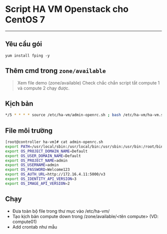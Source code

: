 # Script HA VM Openstack cho CentOS 7
--- 
## Yêu cầu gói
```
yum install fping -y
```

## Thêm cmd trong `zone/available`
> Xem file demo (zone/available)
Check chắc chắn script tắt compute 1 và compute 2 chạy được.

## Kịch bản
```bash
*/5 * * * * source /etc/ha-vm/admin-openrc.sh ; bash /etc/ha-vm/ha-vm.sh
```

## File môi trường
```bash
[root@controller ha-vm]# cat admin-openrc.sh 
export PATH=/usr/local/sbin:/usr/local/bin:/usr/sbin:/usr/bin:/root/bin
export OS_PROJECT_DOMAIN_NAME=Default
export OS_USER_DOMAIN_NAME=Default
export OS_PROJECT_NAME=admin
export OS_USERNAME=admin
export OS_PASSWORD=Welcome123
export OS_AUTH_URL=http://172.16.4.11:5000/v3
export OS_IDENTITY_API_VERSION=3
export OS_IMAGE_API_VERSION=2
```

## Chạy
- Đưa toàn bộ file trong thư mục vào /etc/ha-vm/
- Tạo kịch bản compute down trong <ha-vm>/zone/available/<tên compute> (VD: compute01)
- Add crontab như mẫu 